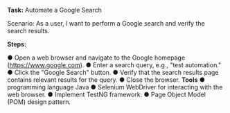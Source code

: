 **Task:** Automate a Google Search

Scenario: As a user, I want to perform a Google search and verify the search results.

**Steps:**

●	Open a web browser and navigate to the Google homepage (https://www.google.com).
●	Enter a search query, e.g., "test automation."
●	Click the "Google Search" button.
●	Verify that the search results page contains relevant results for the query.
●	Close the browser.
 **Tools**
● programming language Java 
● Selenium WebDriver for interacting with the web browser.
●	Implement TestNG framework.
● Page Object Model (POM) design pattern.
  
